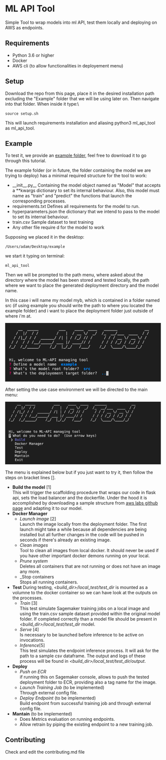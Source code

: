 # ML API Tool

Simple Tool to wrap models into ml API, test them locally and deploying on AWS as endpoints.

## Requirements

 - Python 3.6 or higher
 - Docker
 - AWS cli (to allow functionalities in deployement menu)

## Setup

Download the repo from this page, place it in the desired installation path excluding the "Example" folder that we will be using later on.
Then navigate into that folder.
When inside it type:\
		
	source setup.sh

This will launch requirements installation and aliasing python3 ml_api_tool as  ml_api_tool.

## Example

To test it, we provide an [example folder](https://drive.google.com/drive/folders/130dAuzILfEG2eoJ0SuTOmWbIOnsQ1Wkw?usp=sharing), feel free to download it to go through this tutorial.

The example folder (or in future, the folder containing the model we are trying to deploy) has a minimal required structure for the tool to work:

 - \_\_init__.py__
	 Containing the model object named as "Model" that accepts a **kwargs dictionary to set its internal behaviour.
	 Also, this model must name as "train" and "predict" the functions that launch the corresponding processes.
 - requirements.txt
	 Defines all requirements for the model to run.
- hyperparameters.json
	the dictionary that we intend to pass to the model to set its internal behaviour.
- train.csv
	Sample dataset to test training
- Any other file require d for the model to work

Supposing we placed it in the desktop:

	/Users/adam/Desktop/example

we start it typing on terminal:

	ml_api_tool

Then we will be prompted to the path menu, where asked about the directory where the model has been stored and tested locally, the path where we want to place the generated deployment directory and the model name.

In this case i will name my model myb, which is contained in a folder named src (if using example you should write the path to where you located the example folder) and i want to place the deployment folder just outside of where i'm at.

![](./pics/img1.png)

After setting the use case environment we will be directed to the main menu:

![](./pics/img2.png)

The menu is explained below but if you just want to try it, then follow the steps on bracket lines [].

 - __Build the model__ [1]\
	 This will trigger the scaffolding procedure that wraps our code in flask api, sets the load balancer and the dockerfile. Under the hood it is accomplished by downloading a sample structure from [aws labs github page](https://github.com/awslabs/amazon-sagemaker-examples/tree/master/advanced_functionality/scikit_bring_your_own/container) and adapting it to our model.
 - __Docker Manager__
	 - _Launch image_ [2]\
		 Launch the image locally from the deployment folder. The first launch might take a while because all dependencies are being installed but all further changes in the code will be pushed in seconds if there's already an existing image.
	 - _Clean images_\
		 Tool to clean all images from local docker. It should never be used if you have other important docker demons running on your local.
	 - _Prune system_\
		 Deletes all containers that are not running or does not have an image any more.
	 - _Stop containers\
		 Stops all running containers.
 - __Test__
	During testing, _\<build_dir\>/local_test/test_dir_ is mounted as a volumne to the docker container so we can have look at the outputs on the processes.
	 - _Train_ [3]\
		 This test simulate Sagemaker training jobs on a local image and using the train.csv sample dataset provided within the original model folder. If completed correctly than a model file should be present in _\<build_dir\>/local_test/test_dir_
		 model.
	 - _Serve_ [4]\
		 Is necessary to be launched before inference to be active on invocations.
	 - _Inference_[5]\
		 This test simulates the endpoint inference process. It will ask for the path to a sample csv dataframe. The output and logs of these process will be found in _\<build_dir\>/local_test/test_dir/output_.
 - __Deploy__
	 - _Push on ECR_\
		 if running this on Sagemaker console, allows to push the tested deployment folder to ECR, providing also a tag name for the image.
	 - _Launch Training Job_ (to be implemented)\
		 Through external config file.
	 - _Deploy Endpoint_ (to be implemented)\
		 Build endpoint from successful training job and through external config file.
 - __Mantain__ (to be implemented)
	 - Does Metrics evaluation on running endpoints.
	 - Allow retrain by piping the existing endpoint to a new training job.


## Contributing
Check and edit the contributing.md file